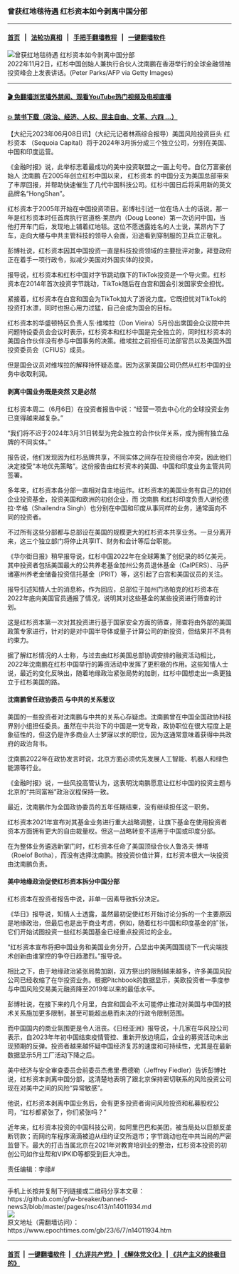 ### 曾获红地毯待遇 红杉资本如今剥离中国分部
------------------------

#### [首页](https://github.com/gfw-breaker/banned-news3/blob/master/README.md) &nbsp;&nbsp;|&nbsp;&nbsp; [法轮功真相](https://github.com/begood0513/basic/blob/master/README.md)  &nbsp;&nbsp;|&nbsp;&nbsp; [手把手翻墙教程](https://github.com/gfw-breaker/guides/wiki)  &nbsp;&nbsp;|&nbsp;&nbsp; [一键翻墙软件](https://github.com/gfw-breaker/nogfw/blob/master/README.md)  



<div><img alt="曾获红地毯待遇 红杉资本如今剥离中国分部" class="attachment-djy_600_400 size-djy_600_400 wp-post-image" src="https://i.epochtimes.com/assets/uploads/2023/06/id14011987-GettyImages-1244420092-600x400.jpg"/>
<div class="caption">
 2022年11月2日，红杉中国创始人兼执行合伙人沈南鹏在香港举行的全球金融领袖投资峰会上发表讲话。(Peter Parks/AFP via Getty Images)
</div></div><hr/>

#### [ 🎬  免翻墙浏览墙外禁闻、观看YouTube热门视频及电视直播](https://github.com/gfw-breaker/HelloWorld)

#### [ 💥  禁书下载（政治、经济、人权、民主自由、文革、六四 ...）](https://github.com/gfw-breaker/books/blob/master/README.md)

<div><p>
 【大纪元2023年06月08日讯】（大纪元记者林燕综合报导）美国风险投资巨头
 <ok href="https://www.epochtimes.com/gb/tag/%E7%BA%A2%E6%9D%89%E8%B5%84%E6%9C%AC.html">
  红杉资本
 </ok>
 （Sequoia Capital）将于2024年3月拆分成三个独立公司，分别在美国、中国和印度运营。
</p>
<p>
 《金融时报》说，此举标志着最成功的美中投资联盟之一画上句号。自亿万富豪创始人
 <ok href="https://www.epochtimes.com/gb/tag/%E6%B2%88%E5%8D%97%E9%B9%8F.html">
  沈南鹏
 </ok>
 在2005年创立红杉中国以来，
 <ok href="https://www.epochtimes.com/gb/tag/%E7%BA%A2%E6%9D%89%E8%B5%84%E6%9C%AC.html">
  红杉资本
 </ok>
 的中国分支为美国总部带来了丰厚回报，并帮助快速催生了几代中国科技公司。红杉中国日后将采用新的英文品牌名“HongShan”。
</p>
<p>
 红杉资本于2005年开始在中国投资项目。彭博社引述一位在场人士的话说，那一年是红杉资本时任首席执行官道格‧莱昂内（Doug Leone）第一次访问中国，当他打开车门后，发现地上铺着红地毯。这位不愿透露姓名的人士说，莱昂内下了车，走向大楼与中共主管科技的领导人会面，沿途看到穿制服的卫兵立正敬礼。
</p>
<p>
 彭博社说，红杉资本因其中国投资一直是科技投资领域的主要批评对象，拜登政府正在着手一项行政令，拟减少美国对外国实体的投资。
</p>
<p>
 报导说，红杉资本和红杉中国对字节跳动旗下的TikTok投资是一个导火索。红杉资本在2014年首次投资字节跳动，TikTok随后在白宫和国会引发国家安全担忧。
</p>
<p>
 紧接着，红杉资本在白宫和国会为TikTok加大了游说力度。它既担忧对TikTok的投资打水漂，同时也担心用力过猛，自己会成为国会的目标。
</p>
<p>
 红杉资本的华盛顿特区负责人东‧维埃拉（Don Vieira）5月份出席国会众议院中共问题特设委员会会议时表示，红杉资本和红杉中国是完全独立的，同时红杉资本的美国合作伙伴没有参与中国事务的决策。维埃拉之前担任司法部官员以及美国外国投资委员会（CFIUS）成员。
</p>
<p>
 但是国会议员对维埃拉的解释持怀疑态度。因为这家美国公司仍然从红杉中国的业务中收取利润。
</p>
<h4>
 剥离中国业务既是突然 又是必然
</h4>
<p>
 红杉资本周二（6月6日）在投资者报告中说：“经营一项去中心化的全球投资业务已变得越来越复杂。”
</p>
<p>
 “我们将不迟于2024年3月31日转型为完全独立的合作伙伴关系，成为拥有独立品牌的不同实体。”
</p>
<p>
 报告说，他们发现因为红杉品牌共享，不同实体之间存在投资组合冲突，因此他们决定接受“本地优先策略”。这份报告由红杉资本的美国、中国和印度业务主管共同签署。
</p>
<p>
 多年来，红杉资本各分部一直相对自主地运作。红杉资本的美国业务有自己的初创企业投资基金，投资美国和欧洲的初创企业，而
 <ok href="https://www.epochtimes.com/gb/tag/%E6%B2%88%E5%8D%97%E9%B9%8F.html">
  沈南鹏
 </ok>
 和红杉印度负责人谢伦德拉‧辛格（Shailendra Singh）也分别在中国和印度从事同样的业务，通常面向不同的投资者。
</p>
<p>
 不过所有这些分部都与总部设在美国的规模更大的红杉资本共享业务。一旦分离开来，这三个独立部门将停止共享IT、财务和会计等后台职能。
</p>
<p>
 《华尔街日报》稍早报导说，红杉中国2022年在全球筹集了创纪录的85亿美元，其中投资者包括美国最大的公共养老基金加州公务员退休基金（CalPERS）、马萨诸塞州养老金储备投资信托基金（PRIT）等，这引起了白宫和美国议员的关注。
</p>
<p>
 报导引述知情人士的消息称，作为回应，总部位于加州门洛帕克的红杉资本在2022年底向美国官员通报了情况，说明其对这些基金的某些投资进行筛查的计划。
</p>
<p>
 这是红杉资本第一次对其投资进行基于国家安全方面的筛查，筛查将由外部的美国政策专家进行，针对的是对中国半导体或量子计算公司的新投资，但结果并不具有约束力。
</p>
<p>
 据了解红杉情况的人士称，与过去由红杉美国总部协调安排的融资活动相比，2022年沈南鹏在红杉中国举行的筹资活动中发挥了更积极的作用。这些知情人士说，最近的变化反映出，随着地缘政治紧张局势的加剧，红杉中国想走出一条更独立于红杉美国的路。
</p>
<h4>
 沈南鹏曾任政协委员 与中共的关系惹议
</h4>
<p>
 美国的一些投资者对沈南鹏与中共的关系心存疑虑。沈南鹏曾在中国全国政协科技界别小组担任委员。虽然在中共治下的中国是一党专政，政协职位在很大程度上是象征性的，但这仍是许多商业人士梦寐以求的职位，因为这通常意味着获得中共政府的政治背书。
</p>
<p>
 沈南鹏2022年在政协发言时说，北京方面必须优先发展人工智能、机器人和绿色能源等行业。
</p>
<p>
 《金融时报》说，一些风投高管认为，这表明沈南鹏愿意让红杉中国的投资主题与北京的“共同富裕”政治议程保持一致。
</p>
<p>
 最近，沈南鹏作为全国政协委员的五年任期结束，没有继续担任这一职务。
</p>
<p>
 红杉资本2021年宣布对其基金业务进行重大战略调整，让旗下基金在使用投资者资本方面拥有更大的自由裁量权。但这一战略转变不适用于中国或印度分部。
</p>
<p>
 在为整体业务遴选新掌门时，红杉资本任命了美国顶级合伙人鲁洛夫‧博塔（Roelof Botha），而没有选择沈南鹏。按投资价值计算，红杉资本很大一块投资由沈南鹏负责。
</p>
<h4>
 美中地缘政治促使红杉资本拆分中国分部
</h4>
<p>
 红杉资本在投资者报告中说，非单一因素导致拆分决定。
</p>
<p>
 《华日》报导说，知情人士透露，虽然最初促使红杉开始讨论分拆的一个主要原因是地缘政治，但最后也是出于商业考虑，例如，随着红杉中国和印度基金的扩张，它们开始试图投资一些红杉美国基金已经重点投资过的企业。
</p>
<p>
 “红杉资本宣布将把中国业务和美国业务分开，凸显出中美两国围绕下一代尖端技术创新由谁掌控的争夺日趋激烈。”报导说。
</p>
<p>
 相比之下，由于地缘政治紧张局势加剧，双方祭出的限制越来越多，许多美国风投公司已经收缩了在华投资业务。根据Pitchbook的数据显示，美欧投资者一季度参与中国风险交易美元融资降至2019年以来的最低水平。
</p>
<p>
 彭博社说，在接下来的几个月里，白宫和国会不太可能停止推动对美国与中国的技术关系施加更多限制，甚至可能超出悬而未决的行政令限制范围。
</p>
<p>
 而中国国内的商业氛围更是令人沮丧。《日经亚洲》报导说，十几家在华风投公司表示，自2023年年初中国结束疫情管控、重新开放边境后，企业的募资活动未出现预期的反弹。投资者越来越怀疑中国经济复苏的速度和可持续性，尤其是在最新数据显示5月工厂活动下降之后。
</p>
<p>
 美中经济与安全审查委员会前委员杰弗里‧费德勒（Jeffrey Fiedler）告诉彭博社说，红杉资本剥离中国分部，这清楚地表明了跟北京保持密切联系的风险投资公司现在对美中之间的风险“异常敏感”。
</p>
<p>
 他说，红杉资本剥离中国业务后，会有更多投资者询问风险投资和私募股权公司，“红杉都紧张了，你们紧张吗？”
</p>
<p>
 近年来，红杉资本投资的中国科技公司，如阿里巴巴和美团，被当局处以巨额反垄断罚款；而网约车程序滴滴被迫从纽约证交所退市；字节跳动也在中共当局的严密监督下。最大的打击当属北京在2021年对教育培训业的整治，红杉资本投资的初创公司如作业帮和VIPKID等都受到巨大冲击。
</p>
<p>
 责任编辑：李缘#
</p>
</div>
<hr/>
手机上长按并复制下列链接或二维码分享本文章：<br/>
https://github.com/gfw-breaker/banned-news3/blob/master/pages/nsc413/n14011934.md <br/>
<a href='https://github.com/gfw-breaker/banned-news3/blob/master/pages/nsc413/n14011934.md'><img src='https://github.com/gfw-breaker/banned-news3/blob/master/pages/nsc413/n14011934.md.png'/></a> <br/>
原文地址（需翻墙访问）：https://www.epochtimes.com/gb/23/6/7/n14011934.htm


------------------------
#### [首页](https://github.com/gfw-breaker/banned-news3/blob/master/README.md) &nbsp;|&nbsp; [一键翻墙软件](https://github.com/gfw-breaker/nogfw/blob/master/README.md) &nbsp;| [《九评共产党》](https://github.com/gfw-breaker/9ping.md/blob/master/README.md#九评之一评共产党是什么) | [《解体党文化》](https://github.com/gfw-breaker/jtdwh.md/blob/master/README.md) | [《共产主义的终极目的》](https://github.com/gfw-breaker/gczydzjmd.md/blob/master/README.md)


<img src='http://gfw-breaker.win/banned-news3/pages/nsc413/n14011934.md' width='0px' height='0px'/>
